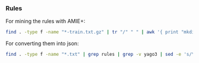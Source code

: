### Rules

For mining the rules with AMIE+:

```bash
find . -type f -name "*-train.txt.gz" | tr "/" " " | awk '{ print "mkdir tmp ; zcat " $2 "/" $3 "/" $4 " > tmp/kg.tsv ; mkdir -p " $2 "/" $3 "/rules/ ; java -Xms32g -Xmx128g -jar bin/amie_plus.jar tmp/kg.tsv > " $2 "/" $3 "/rules/" $3 "-rules.txt 2>&1 ; rm -rf tmp"  }' | sort > rules.sh
```

For converting them into json:

```bash
find . -type f -name "*.txt" | grep rules | grep -v yago3 | sed -e 's/\<txt\>//g' | awk '{ print "./bin/amie-to-json.py " $1 "txt > " $1 "json ; gzip -9 " $1 "json" }' | sort
```
